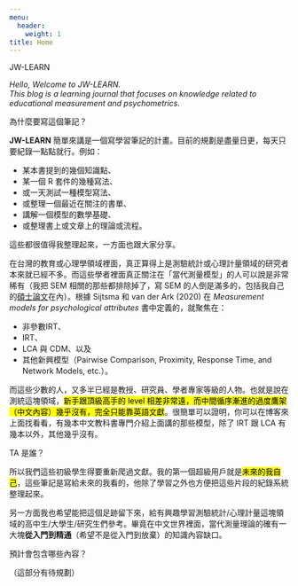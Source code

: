```yaml
---
menu:
  header:
    weight: 1
title: Home
---
```


JW-LEARN

_Hello, Welcome to JW-LEARN.<br> This blog is a learning journal that focuses on knowledge related to educational measurement and psychometrics._

為什麼要寫這個筆記？

**JW-LEARN** 簡單來講是一個寫學習筆記的計畫。目前的規劃是盡量日更，每天只要紀錄一點點就行。例如：

- 某本書提到的幾個知識點、
- 某一個 R 套件的幾種寫法、
- 或一天測試一種模型寫法、
- 或整理一個最近在關注的書單、
- 講解一個模型的數學基礎、
- 或整理書上或文章上的理論或流程。

這些都很值得我整理起來，一方面也跟大家分享。

在台灣的教育或心理學領域裡面，真正算得上是測驗統計或心理計量領域的研究者本來就已經不多。而這些學者裡面真正關注在「當代測量模型」的人可以說是非常稀有（我把 SEM 相關的那些都排除掉了，寫 SEM 的人倒是滿多的，包括我自己的[碩士論文](https://hdl.handle.net/11296/zz563u)在內）。根據 Sijtsma 和 van der Ark (2020) 在 _Measurement models for psychological attributes_ 書中定義的，就聚焦在：

- 非參數IRT、
- IRT、
- LCA 與 CDM、以及
- 其他新興模型（Pairwise Comparison, Proximity, Response Time, and Network Models, etc.）。

而這些少數的人，又多半已經是教授、研究員、學者專家等級的人物。也就是說在測統這塊領域，<mark>新手跟頂級高手的 level 相差非常遠，而中間循序漸進的過度鷹架（中文內容）幾乎沒有，完全只能靠英語文獻</mark>。很簡單可以證明，你可以在博客來上面找看看，有幾本中文教科書專門介紹上面講的那些模型，除了 IRT 跟 LCA 有幾本以外，其他幾乎沒有。

TA 是誰？

所以我們這些初級學生得要重新爬過文獻。我的第一個超級用戶就是<mark>未來的我自己</mark>，這些筆記是寫給未來的我看的，他除了學習之外也方便把這些片段的紀錄系統整理起來。

另一方面我也希望能把這個足跡留下來，給有興趣學習測驗統計/心理計量這塊領域的高中生/大學生/研究生們參考。畢竟在中文世界裡面，當代測量理論的確有一大塊**從入門到精通**（希望不是從入門到放棄）的知識內容缺口。


預計會包含哪些內容？

（這部分有待規劃）
